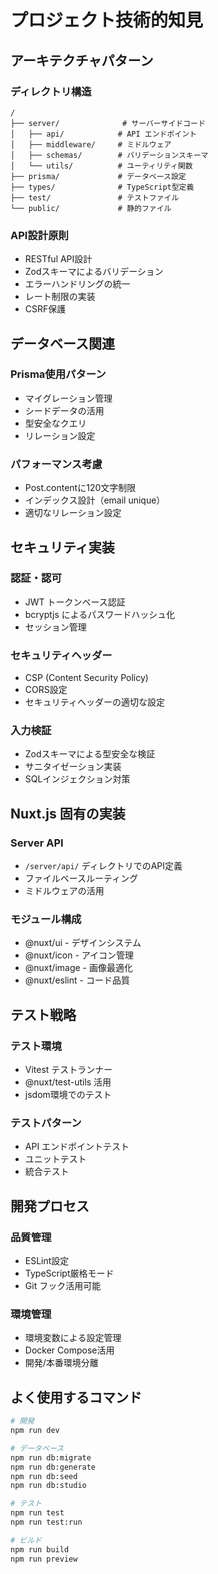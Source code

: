 # プロジェクト技術的知見

## アーキテクチャパターン

### ディレクトリ構造
```
/
├── server/              # サーバーサイドコード
│   ├── api/            # API エンドポイント
│   ├── middleware/     # ミドルウェア
│   ├── schemas/        # バリデーションスキーマ
│   └── utils/          # ユーティリティ関数
├── prisma/             # データベース設定
├── types/              # TypeScript型定義
├── test/               # テストファイル
└── public/             # 静的ファイル
```

### API設計原則
- RESTful API設計
- Zodスキーマによるバリデーション
- エラーハンドリングの統一
- レート制限の実装
- CSRF保護

## データベース関連

### Prisma使用パターン
- マイグレーション管理
- シードデータの活用
- 型安全なクエリ
- リレーション設定

### パフォーマンス考慮
- Post.contentに120文字制限
- インデックス設計（email unique）
- 適切なリレーション設定

## セキュリティ実装

### 認証・認可
- JWT トークンベース認証
- bcryptjs によるパスワードハッシュ化
- セッション管理

### セキュリティヘッダー
- CSP (Content Security Policy)
- CORS設定
- セキュリティヘッダーの適切な設定

### 入力検証
- Zodスキーマによる型安全な検証
- サニタイゼーション実装
- SQLインジェクション対策

## Nuxt.js 固有の実装

### Server API
- `/server/api/` ディレクトリでのAPI定義
- ファイルベースルーティング
- ミドルウェアの活用

### モジュール構成
- @nuxt/ui - デザインシステム
- @nuxt/icon - アイコン管理
- @nuxt/image - 画像最適化
- @nuxt/eslint - コード品質

## テスト戦略

### テスト環境
- Vitest テストランナー
- @nuxt/test-utils 活用
- jsdom環境でのテスト

### テストパターン
- API エンドポイントテスト
- ユニットテスト
- 統合テスト

## 開発プロセス

### 品質管理
- ESLint設定
- TypeScript厳格モード
- Git フック活用可能

### 環境管理
- 環境変数による設定管理
- Docker Compose活用
- 開発/本番環境分離

## よく使用するコマンド
```bash
# 開発
npm run dev

# データベース
npm run db:migrate
npm run db:generate
npm run db:seed
npm run db:studio

# テスト
npm run test
npm run test:run

# ビルド
npm run build
npm run preview
```